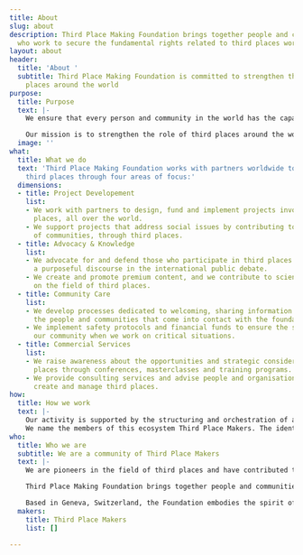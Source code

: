 ```yaml
---
title: About
slug: about
description: Third Place Making Foundation brings together people and communities
  who work to secure the fundamental rights related to third places worldwide.
layout: about
header:
  title: 'About '
  subtitle: Third Place Making Foundation is committed to strengthen the role of third
    places around the world
purpose:
  title: Purpose
  text: |-
    We ensure that every person and community in the world has the capacity to access, create or maintain a third place to meet, to exchange and to shape responses to conflicts, problems and issues in societies.

    Our mission is to strengthen the role of third places around the world by recognising, empowering and supporting the people, organisations, knowledge and tools that constitute third places and their communities.
  image: ''
what:
  title: What we do
  text: 'Third Place Making Foundation works with partners worldwide to strengthen
    third places through four areas of focus:'
  dimensions:
  - title: Project Developement
    list:
    - We work with partners to design, fund and implement projects involving third
      places, all over the world.
    - We support projects that address social issues by contributing to the empowerment
      of communities, through third places.
  - title: Advocacy & Knowledge
    list:
    - We advocate for and defend those who participate in third places and create
      a purposeful discourse in the international public debate.
    - We create and promote premium content, and we contribute to scientific research
      on the field of third places.
  - title: Community Care
    list:
    - We develop processes dedicated to welcoming, sharing information and supporting
      the people and communities that come into contact with the foundation.
    - We implement safety protocols and financial funds to ensure the security of
      our community when we work on critical situations.
  - title: Commercial Services
    list:
    - We raise awareness about the opportunities and strategic considerations of third
      places through conferences, masterclasses and training programs.
    - We provide consulting services and advise people and organisations on how to
      create and manage third places.
how:
  title: How we work
  text: |-
    Our activity is supported by the structuring and orchestration of an international ecosystem of partners involved in the field of third-places. This ecosystem includes entrepreneurs, freelancers, collectives, companies and civil society organizations.
    We name the members of this ecosystem Third Place Makers. The identification and selection of partners is based on an international scale and includes the full scope of know-how, expertise and operational activities involved in the production of third places.
who:
  title: Who we are
  subtitle: We are a community of Third Place Makers
  text: |-
    We are pioneers in the field of third places and have contributed to many emblematic third places and structuring networks. We are well recognised for conducting influential research on the capacities, functions and impacts of third places around the world. We are also renowned for our public statements and interventions in defence of third places.

    Third Place Making Foundation brings together people and communities who work to secure the fundamental rights related to third places worldwide.

    Based in Geneva, Switzerland, the Foundation embodies the spirit of the International Geneva, to build a safer, more prosperous and more just world.
  makers:
    title: Third Place Makers
    list: []

---
```

